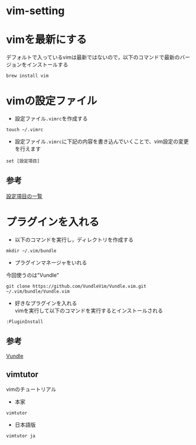# vim-setting

# vimを最新にする
デフォルトで入っているvimは最新ではないので，以下のコマンドで最新のバージョンをインストールする

```
brew install vim
```

# vimの設定ファイル
- 設定ファイル`.vimrc`を作成する
```
touch ~/.vimrc
```

- 設定ファイル`.vimrc`に下記の内容を書き込んでいくことで、vim設定の変更を行えます
```
set [設定項目]
```

## 参考
[設定項目の一覧](https://lecu1012.com/vim_editer_customize/)


# プラグインを入れる
- 以下のコマンドを実行し，ディレクトリを作成する
```
mkdir ~/.vim/bundle
```
- プラグインマネージャをいれる

今回使うのは"Vundle"
```
git clone https://github.com/VundleVim/Vundle.vim.git ~/.vim/bundle/Vundle.vim
```

- 好きなプラグインを入れる  
vimを実行して以下のコマンドを実行するとインストールされる
```
:PluginInstall
```

## 参考
[Vundle](https://github.com/VundleVim/Vundle.vim)


## vimtutor
vimのチュートリアル  
- 本家
```
vimtutor
```
- 日本語版
```
vimtutor ja
```
